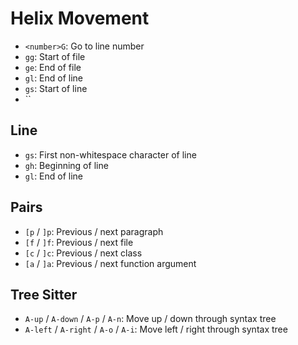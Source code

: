 # Helix Movement

- `<number>G`: Go to line number
- `gg`: Start of file
- `ge`: End of file
- `gl`: End of line
- `gs`: Start of line
- ``

## Line

- `gs`: First non-whitespace character of line 
- `gh`: Beginning of line
- `gl`: End of line

## Pairs

- `[p` / `]p`: Previous / next paragraph
- `[f` / `]f`: Previous / next file
- `[c` / `]c`: Previous / next class
- `[a` / `]a`: Previous / next function argument

## Tree Sitter

- `A-up` / `A-down` / `A-p` / `A-n`: Move up / down through syntax tree
- `A-left` / `A-right` / `A-o` / `A-i`: Move left / right through syntax tree
